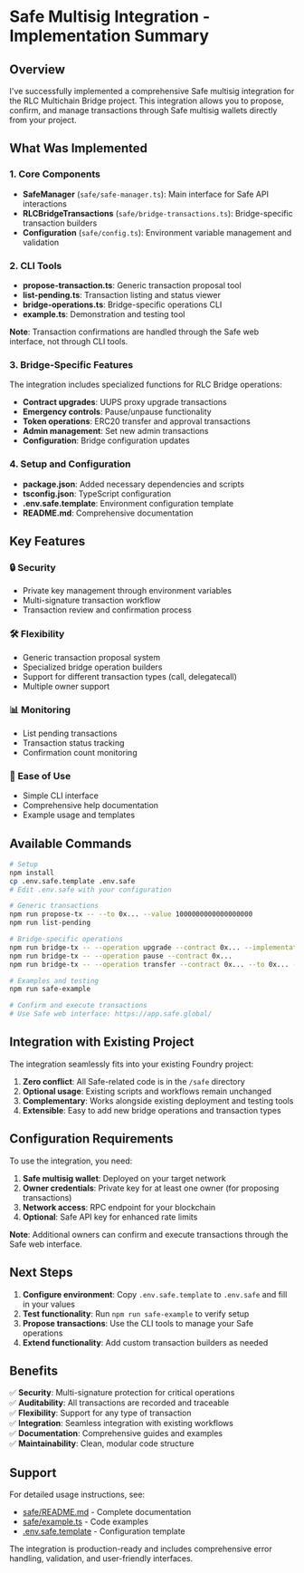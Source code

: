 # Safe Multisig Integration - Implementation Summary

## Overview

I've successfully implemented a comprehensive Safe multisig integration for the RLC Multichain Bridge project. This integration allows you to propose, confirm, and manage transactions through Safe multisig wallets directly from your project.

## What Was Implemented

### 1. Core Components

- **SafeManager** (`safe/safe-manager.ts`): Main interface for Safe API interactions
- **RLCBridgeTransactions** (`safe/bridge-transactions.ts`): Bridge-specific transaction builders
- **Configuration** (`safe/config.ts`): Environment variable management and validation

### 2. CLI Tools

- **propose-transaction.ts**: Generic transaction proposal tool
- **list-pending.ts**: Transaction listing and status viewer
- **bridge-operations.ts**: Bridge-specific operations CLI
- **example.ts**: Demonstration and testing tool

**Note**: Transaction confirmations are handled through the Safe web interface, not through CLI tools.

### 3. Bridge-Specific Features

The integration includes specialized functions for RLC Bridge operations:

- **Contract upgrades**: UUPS proxy upgrade transactions
- **Emergency controls**: Pause/unpause functionality
- **Token operations**: ERC20 transfer and approval transactions
- **Admin management**: Set new admin transactions
- **Configuration**: Bridge configuration updates

### 4. Setup and Configuration

- **package.json**: Added necessary dependencies and scripts
- **tsconfig.json**: TypeScript configuration
- **.env.safe.template**: Environment configuration template
- **README.md**: Comprehensive documentation

## Key Features

### 🔒 Security
- Private key management through environment variables
- Multi-signature transaction workflow
- Transaction review and confirmation process

### 🛠️ Flexibility
- Generic transaction proposal system
- Specialized bridge operation builders
- Support for different transaction types (call, delegatecall)
- Multiple owner support

### 📊 Monitoring
- List pending transactions
- Transaction status tracking
- Confirmation count monitoring

### 🚀 Ease of Use
- Simple CLI interface
- Comprehensive help documentation
- Example usage and templates

## Available Commands

```bash
# Setup
npm install
cp .env.safe.template .env.safe
# Edit .env.safe with your configuration

# Generic transactions
npm run propose-tx -- --to 0x... --value 1000000000000000000
npm run list-pending

# Bridge-specific operations
npm run bridge-tx -- --operation upgrade --contract 0x... --implementation 0x...
npm run bridge-tx -- --operation pause --contract 0x...
npm run bridge-tx -- --operation transfer --contract 0x... --to 0x... --amount 1000000000000000000

# Examples and testing
npm run safe-example

# Confirm and execute transactions
# Use Safe web interface: https://app.safe.global/
```

## Integration with Existing Project

The integration seamlessly fits into your existing Foundry project:

1. **Zero conflict**: All Safe-related code is in the `/safe` directory
2. **Optional usage**: Existing scripts and workflows remain unchanged
3. **Complementary**: Works alongside existing deployment and testing tools
4. **Extensible**: Easy to add new bridge operations and transaction types

## Configuration Requirements

To use the integration, you need:

1. **Safe multisig wallet**: Deployed on your target network
2. **Owner credentials**: Private key for at least one owner (for proposing transactions)
3. **Network access**: RPC endpoint for your blockchain
4. **Optional**: Safe API key for enhanced rate limits

**Note**: Additional owners can confirm and execute transactions through the Safe web interface.

## Next Steps

1. **Configure environment**: Copy `.env.safe.template` to `.env.safe` and fill in your values
2. **Test functionality**: Run `npm run safe-example` to verify setup
3. **Propose transactions**: Use the CLI tools to manage your Safe operations
4. **Extend functionality**: Add custom transaction builders as needed

## Benefits

✅ **Security**: Multi-signature protection for critical operations  
✅ **Auditability**: All transactions are recorded and traceable  
✅ **Flexibility**: Support for any type of transaction  
✅ **Integration**: Seamless integration with existing workflows  
✅ **Documentation**: Comprehensive guides and examples  
✅ **Maintainability**: Clean, modular code structure  

## Support

For detailed usage instructions, see:
- [safe/README.md](safe/README.md) - Complete documentation
- [safe/example.ts](safe/example.ts) - Code examples
- [.env.safe.template](.env.safe.template) - Configuration template

The integration is production-ready and includes comprehensive error handling, validation, and user-friendly interfaces.
